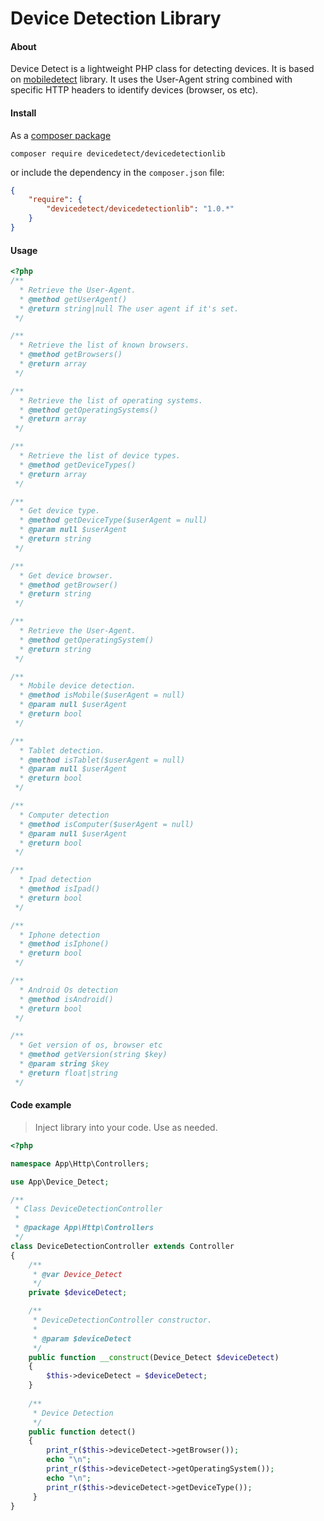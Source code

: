 # Device Detection Library

#### About

Device Detect is a lightweight PHP class for detecting devices. It is based on [mobiledetect](https://github.com/serbanghita/Mobile-Detect)
library. It uses the User-Agent string combined with specific HTTP headers to identify devices (browser, os etc).


#### Install

As a [composer package](https://packagist.org/packages/devicedetect/devicedetectionlib)

```
composer require devicedetect/devicedetectionlib
```
or include the dependency in the `composer.json` file:
```json
{
    "require": {
        "devicedetect/devicedetectionlib": "1.0.*"
    }
}
```
#### Usage
```php
<?php
/**
  * Retrieve the User-Agent.
  * @method getUserAgent()
  * @return string|null The user agent if it's set.
 */

/**
  * Retrieve the list of known browsers.
  * @method getBrowsers()
  * @return array
 */

/**
  * Retrieve the list of operating systems.
  * @method getOperatingSystems()
  * @return array
 */

/**
  * Retrieve the list of device types.
  * @method getDeviceTypes()
  * @return array
 */

/**
  * Get device type.
  * @method getDeviceType($userAgent = null)
  * @param null $userAgent
  * @return string
 */

/**
  * Get device browser.
  * @method getBrowser()
  * @return string
 */

/**
  * Retrieve the User-Agent.
  * @method getOperatingSystem()
  * @return string
 */

/**
  * Mobile device detection.
  * @method isMobile($userAgent = null)
  * @param null $userAgent
  * @return bool
 */

/**
  * Tablet detection.
  * @method isTablet($userAgent = null)
  * @param null $userAgent
  * @return bool
 */

/**
  * Computer detection
  * @method isComputer($userAgent = null)
  * @param null $userAgent
  * @return bool
 */

/**
  * Ipad detection
  * @method isIpad()
  * @return bool
 */

/**
  * Iphone detection
  * @method isIphone()
  * @return bool
 */

/**
  * Android Os detection
  * @method isAndroid()
  * @return bool
 */

/**
  * Get version of os, browser etc
  * @method getVersion(string $key)
  * @param string $key
  * @return float|string
 */


```
#### Code example
>  Inject library into your code. Use as needed.
```php
<?php

namespace App\Http\Controllers;

use App\Device_Detect;

/**
 * Class DeviceDetectionController
 *
 * @package App\Http\Controllers
 */
class DeviceDetectionController extends Controller
{
    /**
     * @var Device_Detect
     */
    private $deviceDetect;

    /**
     * DeviceDetectionController constructor.
     *
     * @param $deviceDetect
     */
    public function __construct(Device_Detect $deviceDetect)
    {
        $this->deviceDetect = $deviceDetect;
    }
    
    /**
     * Device Detection
     */
    public function detect()
    {
        print_r($this->deviceDetect->getBrowser());
        echo "\n";
        print_r($this->deviceDetect->getOperatingSystem());
        echo "\n";
        print_r($this->deviceDetect->getDeviceType());
     }
}
```
